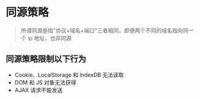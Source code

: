 # 同源策略

> 所谓同源是指"协议+域名+端口"三者相同，即便两个不同的域名指向同一个 ip 地址，也非同源

## 同源策略限制以下行为

- Cookie、LocalStorage 和 IndexDB 无法读取
- DOM 和 JS 对象无法获得
- AJAX 请求不能发送
